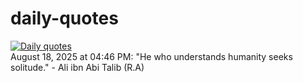 # daily-quotes
[![Daily quotes](https://github.com/ceepu8/daily-quotes/actions/workflows/daily-quote.yml/badge.svg)](https://github.com/ceepu8/daily-quotes/actions/workflows/daily-quote.yml)<br/>
August 18, 2025 at 04:46 PM: "He who understands humanity seeks solitude." - Ali ibn Abi Talib (R.A)
